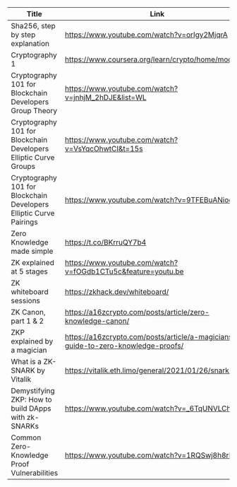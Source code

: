| Title                            | Link                                                                             |
| -------------------------------- | -------------------------------------------------------------------------------- |
| Sha256, step by step explanation | https://www.youtube.com/watch?v=orIgy2MjqrA                                      |
| Cryptography 1                   | https://www.coursera.org/learn/crypto/home/module/1                              |
| Cryptography 101 for Blockchain Developers Group Theory | https://www.youtube.com/watch?v=jnhjM_2hDJE&list=WL |
| Cryptography 101 for Blockchain Developers Elliptic Curve Groups | https://www.youtube.com/watch?v=VsYqcOhwtCI&t=15s |
| Cryptography 101 for Blockchain Developers Elliptic Curve Pairings | https://www.youtube.com/watch?v=9TFEBuANioo |
| Zero Knowledge made simple       | https://t.co/BKrruQY7b4                                                          |
| ZK explained at 5 stages         | https://www.youtube.com/watch?v=fOGdb1CTu5c&feature=youtu.be                     |
| ZK whiteboard sessions           | https://zkhack.dev/whiteboard/                                                   |
| ZK Canon, part 1 & 2             | https://a16zcrypto.com/posts/article/zero-knowledge-canon/                       |
| ZKP explained by a magician      | https://a16zcrypto.com/posts/article/a-magicians-guide-to-zero-knowledge-proofs/ |
| What is a ZK-SNARK by Vitalik    | https://vitalik.eth.limo/general/2021/01/26/snarks.html                          |
| Demystifying ZKP: How to build DApps with zk-SNARKs | https://www.youtube.com/watch?v=_6TqUNVLChc |
| Common Zero-Knowledge Proof Vulnerabilities   | https://www.youtube.com/watch?v=1RQSwj8h8rM |